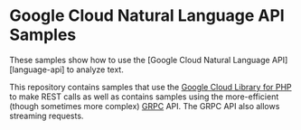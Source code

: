 # Google Cloud Natural Language API Samples

These samples show how to use the [Google Cloud Natural Language API][language-api]
to analyze text.

This repository contains samples that use the [Google Cloud
Library for PHP][google-cloud-php] to make REST calls as well as
contains samples using the more-efficient (though sometimes more
complex) [GRPC][grpc] API. The GRPC API also allows streaming requests.

[speech-api]: http://cloud.google.com/natural-language
[google-cloud-php]: https://googlecloudplatform.github.io/google-cloud-php/
[grpc]: http://grpc.io